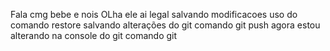 Fala cmg bebe e nois
OLha ele ai
legal
salvando modificacoes
uso do comando restore
salvando alterações do git
comando git push
agora estou alterando na console do git
comando git 
